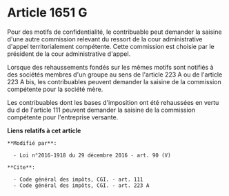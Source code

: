 # Article 1651 G

Pour des motifs de confidentialité, le contribuable peut demander la  saisine d'une autre commission relevant du ressort de
la cour  administrative d'appel territorialement compétente. Cette commission est  choisie par le président de la cour
administrative d'appel.

Lorsque des rehaussements fondés sur les mêmes motifs sont notifiés à des sociétés membres d'un groupe au sens de l'article
223 A ou de l'article 223 A bis, les contribuables peuvent demander la saisine de la commission compétente pour la société
mère. 

Les contribuables dont les bases d'imposition ont été rehaussées en vertu du d de l'article 111 peuvent demander la saisine
de la commission compétente pour l'entreprise versante.

**Liens relatifs à cet article**

	**Modifié par**:

	  - Loi n°2016-1918 du 29 décembre 2016 - art. 90 (V)

	**Cite**:

	  - Code général des impôts, CGI. - art. 111
	  - Code général des impôts, CGI. - art. 223 A
